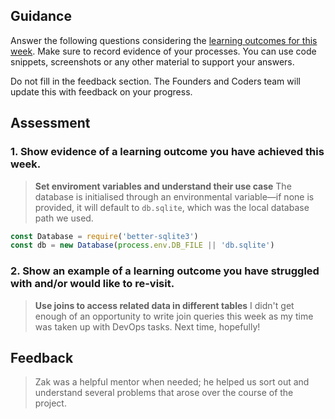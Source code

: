 ## Guidance
Answer the following questions considering the [learning outcomes for this week](https://learn.foundersandcoders.com/course/syllabus/developer/database/learning-outcomes/).
Make sure to record evidence of your processes. You can use code snippets, screenshots or any other material to support your answers.

Do not fill in the feedback section. The Founders and Coders team will update this with feedback on your progress.

## Assessment
 ### 1. Show evidence of a learning outcome you have achieved this week.
> **Set enviroment variables and understand their use case**
The database is initialised through an environmental variable—if none is provided, it will default to `db.sqlite`, which was the local database path we used.
```js
const Database = require('better-sqlite3')
const db = new Database(process.env.DB_FILE || 'db.sqlite')
```

 ### 2. Show an example of a learning outcome you have struggled with and/or would like to re-visit.
> **Use joins to access related data in different tables**
> I didn't get enough of an opportunity to write join queries this week as my time was taken up with DevOps tasks. Next time, hopefully!

## Feedback  
> Zak was a helpful mentor when needed; he helped us sort out and understand several problems that arose over the course of the project.
